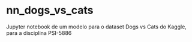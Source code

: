 # nn_dogs_vs_cats
Jupyter notebook de um modelo para o dataset Dogs vs Cats do Kaggle, para a disciplina PSI-5886
